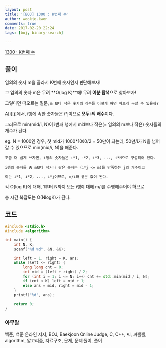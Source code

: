 ```yaml
---
layout: post
title: '[BOJ] 1300 : K번째 수'
author: wookje.kwon
comments: true
date: 2017-02-20 22:24
tags: [boj, binary-search]

---
```


[1300 : K번째 수](https://www.acmicpc.net/problem/1300)

## 풀이  

임의의 숫자 m을 골라서 K번째 숫자인지 판단해보자!  

그 임의의 숫자 m은 무려 **O(log K)**에! 무려 **이분 탐색**으로 찾아보자!

그렇다면 떠오르는 질문, `m 보다 작은 숫자의 개수를 어떻게 하면 빠르게 구할 수 있을까?`

A[i][j]에서, i행에 속한 숫자들은 i*j이므로 **모두 i의 배수**이다.

그러므로 min(mid/i, N)이 i번째 행에서 mid보다 작은(= 임의의 m보다 작은) 숫자들의 개수가 된다.

eg. N = 1000인 경우, 첫 mid가 1000*1000/2 = 50만이 되는데, 50만/i가 N을 넘어갈 수 있으므로 min(mid/i, N)을 해준다.    

```
조금 더 쉽게 쓰자면, i행의 숫자들은 i*1, i*2, i*3, ..., i*N으로 구성되어 있다.

i행의 숫자들 중 m보다 작거나 같은 숫자는 (i*j <= m)를 만족하는 j의 개수이고

이는 i*1, i*2, ..., i*j이므로, m/i와 같은 값이 된다.
```

각 O(log K)에 대해, 1부터 N까지 모든 i행에 대해 m/i를 수행해주어야 하므로

총 시간 복잡도는 O(NlogK)가 된다.


## 코드

```cpp
#include <stdio.h>
#include <algorithm>

int main() {
	int N, K;
	scanf("%d %d", &N, &K);

	int left = 1, right = K, ans;
	while (left <= right) {
		long long cnt = 0;
		int mid = (left + right) / 2;
		for (int i = 1; i <= N; i++) cnt += std::min(mid / i, N);
		if (cnt < K) left = mid + 1;
		else ans = mid, right = mid - 1;
	}
	printf("%d", ans);

	return 0;
}
```

### 아무말  
백준, 백준 온라인 저지, BOJ, Baekjoon Online Judge, C, C++, 씨, 씨쁠쁠, algorithm, 알고리즘, 자료구조, 문제, 문제 풀이, 풀이
